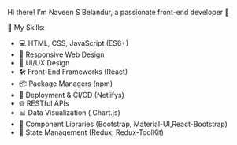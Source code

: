 Hi there! I'm Naveen S Belandur, a passionate front-end developer 🚀

🌟 My Skills:
- 💻 HTML, CSS, JavaScript (ES6+)
- 📐 Responsive Web Design
- 🎨 UI/UX Design
- 🛠️ Front-End Frameworks (React)
- 📦 Package Managers (npm)
- 🚀 Deployment & CI/CD (Netlifys)
- 🌐 RESTful APIs 
- 📊 Data Visualization ( Chart.js)
- 🧩 Component Libraries (Bootstrap, Material-UI,React-Bootstrap)
- 🧠 State Management (Redux, Redux-ToolKit)
<!---
NaveenBelandurHelloMentor/NaveenBelandurHelloMentor is a ✨ special ✨ repository because its `README.md` (this file) appears on your GitHub profile.
You can click the Preview link to take a look at your changes.
--->
